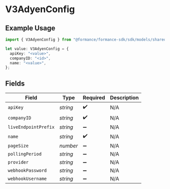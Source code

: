 # V3AdyenConfig

## Example Usage

```typescript
import { V3AdyenConfig } from "@formance/formance-sdk/sdk/models/shared";

let value: V3AdyenConfig = {
  apiKey: "<value>",
  companyID: "<id>",
  name: "<value>",
};
```

## Fields

| Field                | Type                 | Required             | Description          |
| -------------------- | -------------------- | -------------------- | -------------------- |
| `apiKey`             | *string*             | :heavy_check_mark:   | N/A                  |
| `companyID`          | *string*             | :heavy_check_mark:   | N/A                  |
| `liveEndpointPrefix` | *string*             | :heavy_minus_sign:   | N/A                  |
| `name`               | *string*             | :heavy_check_mark:   | N/A                  |
| `pageSize`           | *number*             | :heavy_minus_sign:   | N/A                  |
| `pollingPeriod`      | *string*             | :heavy_minus_sign:   | N/A                  |
| `provider`           | *string*             | :heavy_minus_sign:   | N/A                  |
| `webhookPassword`    | *string*             | :heavy_minus_sign:   | N/A                  |
| `webhookUsername`    | *string*             | :heavy_minus_sign:   | N/A                  |